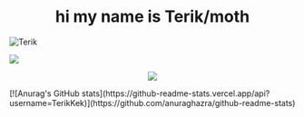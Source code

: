 <h1 align="center">hi my name is Terik/moth
 </h1>
<p align="left"> <img src="https://komarev.com/ghpvc/?username=TerikKek" alt="Terik" /> </p>

![](https://hit.yhype.me/github/profile?user_id=64386820)

<p align="center">
  <img src="https://github-profile-trophy.vercel.app/?username=TerikKek&theme=nord&margin-w=15&margin-h=15&column=7" />
</p>
[![Anurag's GitHub stats](https://github-readme-stats.vercel.app/api?username=TerikKek)](https://github.com/anuraghazra/github-readme-stats)
